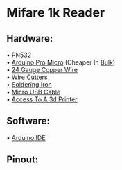 # Mifare 1k Reader

<h2>Hardware:</h2>

• <a href="https://www.amazon.com/gp/product/B01I1J17LC/">PN532</a><br>
• <a href="https://www.amazon.com/OSOYOO-ATmega32U4-arduino-Leonardo-ATmega328/dp/B012FOV17O/">Arduino Pro Micro</a> (Cheaper In <a href="https://www.amazon.com/gp/product/B01MTU9GOB/">Bulk</a>)<br>
• <a href="https://www.amazon.com/Fermerry-Stranded-Flexible-Electric-Silicone/dp/B089CQZ33N">24 Gauge Copper Wire</a><br>
• <a href="https://www.amazon.com/DOWELL-Stripper-Multi-Function-Tool%EF%BC%8CProfessional-Craftsmanship/dp/B07D25N45F">Wire Cutters</a><br>
• <a href="https://www.amazon.com/Soldering-Iron-Kit-Temperature-Rarlight/dp/B07PDK3MX1">Soldering Iron</a><br>
• <a href="https://www.amazon.com/AmazonBasics-Male-Micro-Cable-Black/dp/B0711PVX6Z/">Micro USB Cable</a><br>
• <a href="https://www.shapeways.com/">Access To A 3d Printer</a><br>

<h2>Software:</h2>

• <a href="https://www.arduino.cc/en/main/software">Arduino IDE</a><br>

<h2>Pinout:</h2>

<img src="">

